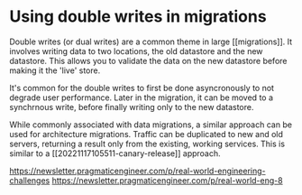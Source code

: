 # Using double writes in migrations

Double writes (or dual writes) are a common theme in large [[migrations]]. It involves writing data to two locations, the old datastore and the new datastore. This allows you to validate the data on the new datastore before making it the 'live' store.

It's common for the double writes to first be done asyncronously to not degrade user performance. Later in the migration, it can be moved to a synchrnous write, before finally writing only to the new datastore.

While commonly associated with data migrations, a similar approach can be used for architecture migrations. Traffic can be duplicated to new and old servers, returning a result only from the existing, working services. This is similar to a [[20221117105511-canary-release]] approach.

https://newsletter.pragmaticengineer.com/p/real-world-engineering-challenges
https://newsletter.pragmaticengineer.com/p/real-world-eng-8